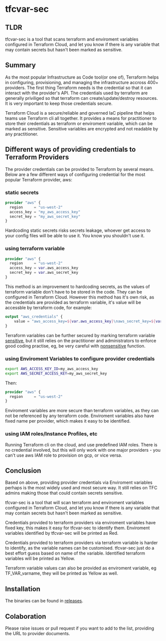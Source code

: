 # tfcvar-sec

## TLDR
tfcvar-sec is a tool that scans terraform and enviroment variables configured in Terraform Cloud, and let you know if there is any variable that may contain secrets but hasn't been marked as sensitive.

## Summary
As the most popular Infrastructure as Code tool(or one of), Terraform helps in configuring, provisioning, and managing the infrastructure accross 400+ providers. The first thing Terraform needs is the credential so that it can interact with the provider's API. The credentials used by terraform are generally priviliged so that terraform can create/update/destroy resources. It is very important to keep those credentials secure.

Terraform Cloud is a secure/reliable and governed IaC pipeline that helps teams use Terraform cli all together. It provides a means for practitioner to store their credentials as terraform or enviroment variable, which can be marked as sensitive. Sensitive variables are encrypted and not readable by any practitioner.

## Different ways of providing credentials to Terraform Providers

The provider credentials can be provided to Terraform by several means. Below are a few different ways of configuring credential for the most popular Terraform provider, aws:

### static secrets
```terraform
provider "aws" {
  region     = "us-west-2"
  access_key = "my_aws_access_key"
  secret_key = "my_aws_secret_key"
}
```
Hardcoding static secrets risks secrets leakage, whoever get access to your config files will be able to use it. You know you shouldn't use it.


### using terraform variable
```terraform
provider "aws" {
  region     = "us-west-2"
  access_key = var.aws_access_key
  secret_key = var.aws_secret_key
}
```
This method is an improvement to hardcoding secrets, as the values of terraform variable don't have to be stored in the code. They can be configured in Terraform Cloud. However this method has it's own risk, as the credentials are provided as terraform variable, it's value will be accessble by terraform code, for example:

```terraform
output "aws_credentials" {
    value = "aws_access_key=${var.aws_access_key}\naws_secret_key=${var.aws_secret_key}"
}
```
Terraform variables can be further secured by marking terraform variable [sensitive](https://learn.hashicorp.com/tutorials/terraform/sensitive-variables), but it still relies on the practitioner and administrators to enforce good coding practise, eg, be very careful with [nonsensitive](https://www.terraform.io/docs/language/functions/nonsensitive.html) function.

### using Enviroment Variables to configure provider credentials

```bash
export AWS_ACCESS_KEY_ID=my_aws_access_key
export AWS_SECRET_ACCESS_KEY=my_aws_secret_key
```
Then:
```terraform
provider "aws" {
  region     = "us-west-2"
}
```
Enviroment variables are more secure than terraform variables, as they can not be referenced by any terraform code. Enviroment variables also have fixed name per provider, which makes it easy to be identified.

### using IAM roles/Instance Profiles, etc
Running Terraform cli on the cloud, and use predefined IAM roles. There is no credential involved, but this will only work with one major providers - you can't use aws IAM role to provision on gcp, or vice versa.

## Conclusion
Based on above, providing provider credentials via Enviroment variables perhaps is the most widely used and most secure way. It still relies on TFC admins making those that could contain secrets sensitive.

tfcvar-sec is a tool that will scan terraform and enviroment variables configured in Terraform Cloud, and let you know if there is any variable that may contain secrets but hasn't been marked as sensitive.

Credentials provided to terraform providers via enviroment variables have fixed key, this makes it easy for tfcvar-sec to identify them. Enviroment variables identified by tfcvar-sec will be printed as Red.

Credentials provided to terraform providers via terraform variable is harder to identify, as the variable names can be customised. tfcvar-sec just do a best effort guess based on name of the variable. Identified terraform variables will be printed as Yellow.

Terraform variable values can also be provided as enviroment variable, eg TF_VAR_varname, they will be printed as Yellow as well.

## Installation
The binaries can be found in [releases](https://github.com/ausmartway/tfcvar-sec/releases).

## Colaboration
Please raise issues or pull request if you want to add to the list, providing the URL to provider documents.






